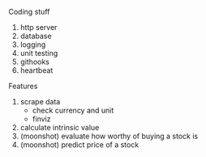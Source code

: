 Coding stuff
1. http server
2. database
3. logging
4. unit testing
5. githooks
6. heartbeat


Features
1. scrape data
    - check currency and unit
    - finviz
2. calculate intrinsic value
3. (moonshot) evaluate how worthy of buying a stock is
4. (moonshot) predict price of a stock